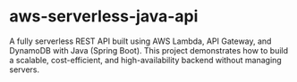 # aws-serverless-java-api
A fully serverless REST API built using AWS Lambda, API Gateway, and DynamoDB with Java (Spring Boot). This project demonstrates how to build a scalable, cost-efficient, and high-availability backend without managing servers.
